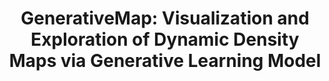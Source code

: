 ---
title: "GenerativeMap: Visualization and Exploration of Dynamic Density Maps via Generative Learning Model"
authors:
  - "Chen Chen"
  - "Changbo Wang"
  - "Xue Bai"
  - "Peiying Zhang"
  - "Chenhui Li*"
image: 2019_infovis_generativemap.jpg
venue: "IEEE Transactions on Visualization and Computer Graphics, 2020 (IEEE VIS'19) (CCF A, JCR Q1)"
paper: http://chenhui.li/documents/GenerativeMap_InfoVis_2019.pdf
video: 
code: 
website: 
---